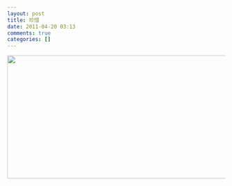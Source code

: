 ```yaml
---
layout: post
title: 珍惜
date: 2011-04-20 03:13
comments: true
categories: []
---
```

<a href="http://blog.photo.sina.com.cn/showpic.html#url=http://s13.sinaimg.cn/orignal/610f1f05ga1439832958c" target="_blank"><img src="http://s13.sinaimg.cn/middle/610f1f05ga1439832958c&690" width="690" height="284" name="image_operate_11791303211612878" id="image_operate_11791303211612878"/></a><br/><br/>
